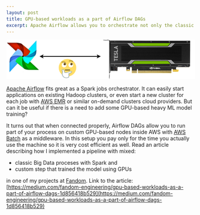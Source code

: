 ```yaml
---
layout: post
title: GPU-based workloads as a part of Airflow DAGs
excerpt: Apache Airflow allows you to orchestrate not only the classic ETL jobs, copying data from one place to another, but it is also extremely helpful on running part of your pipeline on the specific hardware. For one of my projects I used it to run compute-heavy job on GPU nodes in AWS.
---
```


![Airflow-GPu](/images/airflow-gpu.png)

[Apache Airflow](https://airflow.apache.org/) fits great as a Spark jobs orchestrator. It can easily start applications on existing Hadoop clusters, or even start a new cluster for each job with [AWS EMR](https://aws.amazon.com/emr/) or similar on-demand clusters cloud providers. But can it be useful if there is a need to add some GPU-based heavy ML model training?

It turns out that when connected properly, Airflow DAGs allow you to run part of your process on custom GPU-based nodes inside AWS with [AWS Batch](https://aws.amazon.com/batch/) as a middleware. In this setup you pay only for the time you actually use the machine so it is very cost efficient as well. Read an article describing how I implemented a pipeline with mixed:

* classic Big Data proceses with Spark and
* custom step that trained the model using GPUs

in one of my projects at [Fandom](https://www.fandom.com/). Link to the article: [https://medium.com/fandom-engineering/gpu-based-workloads-as-a-part-of-airflow-dags-1d856418b529](https://medium.com/fandom-engineering/gpu-based-workloads-as-a-part-of-airflow-dags-1d856418b529)

